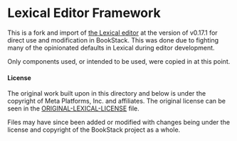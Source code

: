 # Lexical Editor Framework

This is a fork and import of [the Lexical editor](https://lexical.dev/) at the version of v0.17.1 for direct use and modification in BookStack. This was done due to fighting many of the opinionated defaults in Lexical during editor development.

Only components used, or intended to be used, were copied in at this point.

#### License

The original work built upon in this directory and below is under the copyright of Meta Platforms, Inc. and affiliates.
The original license can be seen in the [ORIGINAL-LEXICAL-LICENSE](./ORIGINAL-LEXICAL-LICENSE) file.

Files may have since been added or modified with changes being under the license and copyright of the BookStack project as a whole. 